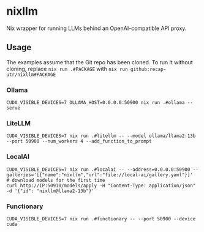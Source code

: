 # nixllm

Nix wrapper for running LLMs behind an OpenAI-compatible API proxy.

## Usage

The examples assume that the Git repo has been cloned.
To run it without cloning, replace `nix run .#PACKAGE` with `nix run github:recap-utr/nixllm#PACKAGE`

### Ollama

```console
CUDA_VISIBLE_DEVICES=7 OLLAMA_HOST=0.0.0.0:50900 nix run .#ollama -- serve
```

### LiteLLM

```console
CUDA_VISIBLE_DEVICES=7 nix run .#litellm -- --model ollama/llama2:13b --port 50900 --num_workers 4 --add_function_to_prompt
```

### LocalAI

```console
CUDA_VISIBLE_DEVICES=7 nix run .#localai -- --address=0.0.0.0:50900 --galleries='[{"name":"nixllm","url":"file://local-ai/gallery.yaml"}]'
# download models for the first time
curl http://IP:50910/models/apply -H "Content-Type: application/json" -d '{"id": "nixllm@llama2-13b"}'
```

### Functionary

```shell
CUDA_VISIBLE_DEVICES=7 nix run .#functionary -- --port 50900 --device cuda
```
